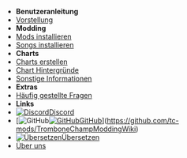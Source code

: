 - **Benutzeranleitung**
- [Vorstellung](./)
- **Modding**
- [Mods installieren](installing-mods)
- [Songs installieren](installing-songs)
- **Charts**
- [Charts erstellen](creating-charts)
- [Chart Hintergründe](chart-backgrounds)
- [Sonstige Informationen](misc-charting-info)
- **Extras**
- [Häufig gestellte Fragen](faq)
- **Links**
- [![Discord](https://icongr.am/simple/discord.svg?colored&size=16)Discord](https://discord.gg/KVzKRsbetJ)
- [![GitHub](https://icongr.am/simple/github.svg?color=808080&size=16)[![GitHub](https://icongr.am/simple/github.svg?color=808080&size=16)GitHub](https://github.com/tc-mods/TromboneChampModdingWiki)](https://github.com/tc-mods/TromboneChampModdingWiki)
- [![Übersetzen](https://icongr.am/material/translate.svg?color=808080&size=16)Übersetzen](https://crowdin.com/project/trombone-champ-modding-wiki)
- [Über uns](about)
